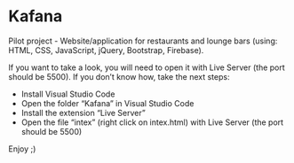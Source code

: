 # Kafana
Pilot project - Website/application for restaurants and lounge bars (using: HTML, CSS, JavaScript, jQuery, Bootstrap, Firebase).

If you want to take a look, you will need to open it with Live Server (the port should be 5500). 
If you don’t know how, take the next steps:
   - Install Visual Studio Code
   - Open the folder “Kafana” in Visual Studio Code
   - Install the extension “Live Server”
   - Open the file “intex” (right click on intex.html) with Live Server (the port should be 5500)
   
Enjoy ;)
